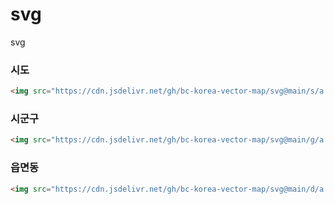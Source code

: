 # svg
svg

### 시도
```html
<img src="https://cdn.jsdelivr.net/gh/bc-korea-vector-map/svg@main/s/a.svg" />
```

### 시군구
```html
<img src="https://cdn.jsdelivr.net/gh/bc-korea-vector-map/svg@main/g/a.svg" />
```

### 읍면동
```html
<img src="https://cdn.jsdelivr.net/gh/bc-korea-vector-map/svg@main/d/a.svg" />
```
